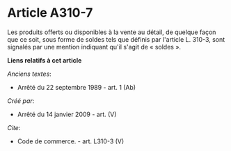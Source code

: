 # Article A310-7

Les produits offerts ou disponibles à la vente au détail, de quelque façon que ce soit, sous forme de soldes tels que définis
par l'article L. 310-3, sont signalés par une mention indiquant qu'il s'agit de « soldes ».

**Liens relatifs à cet article**

_Anciens textes_:

  - Arrêté du 22 septembre 1989 - art. 1 (Ab)

_Créé par_:

  - Arrêté du 14 janvier 2009 - art. (V)

_Cite_:

  - Code de commerce. - art. L310-3 (V)
